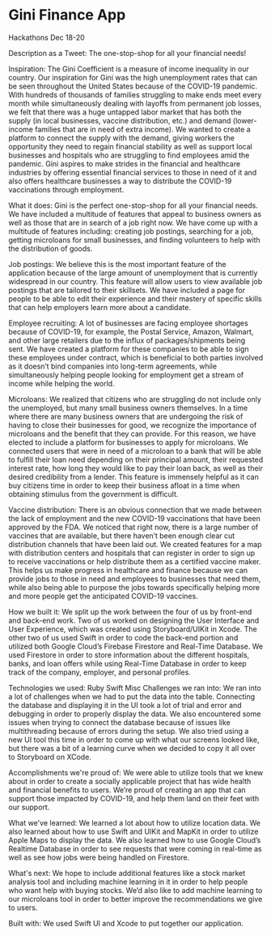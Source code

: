 # Gini Finance App
Hackathons Dec 18-20

Description as a Tweet:
The one-stop-shop for all your financial needs!

Inspiration:
The Gini Coefficient is a measure of income inequality in our country. Our inspiration for Gini was the high unemployment rates that can be seen throughout the United States because of the COVID-19 pandemic. With hundreds of thousands of families struggling to make ends meet every month while simultaneously dealing with layoffs from permanent job losses, we felt that there was a huge untapped labor market that has both the supply (in local businesses, vaccine distribution, etc.) and demand (lower-income families that are in need of extra income). We wanted to create a platform to connect the supply with the demand, giving workers the opportunity they need to regain financial stability as well as support local businesses and hospitals who are struggling to find employees amid the pandemic. Gini aspires to make strides in the financial and healthcare industries by offering essential financial services to those in need of it and also offers healthcare businesses a way to distribute the COVID-19 vaccinations through employment.

What it does:
Gini is the perfect one-stop-shop for all your financial needs. We have included a multitude of features that appeal to business owners as well as those that are in search of a job right now. We have come up with a multitude of features including: creating job postings, searching for a job, getting microloans for small businesses, and finding volunteers to help with the distribution of goods.

Job postings: We believe this is the most important feature of the application because of the large amount of unemployment that is currently widespread in our country. This feature will allow users to view available job postings that are tailored to their skillsets. We have included a page for people to be able to edit their experience and their mastery of specific skills that can help employers learn more about a candidate.

Employee recruiting: A lot of businesses are facing employee shortages because of COVID-19, for example, the Postal Service, Amazon, Walmart, and other large retailers due to the influx of packages/shipments being sent. We have created a platform for these companies to be able to sign these employees under contract, which is beneficial to both parties involved as it doesn’t bind companies into long-term agreements, while simultaneously helping people looking for employment get a stream of income while helping the world.

Microloans: We realized that citizens who are struggling do not include only the unemployed, but many small business owners themselves. In a time where there are many business owners that are undergoing the risk of having to close their businesses for good, we recognize the importance of microloans and the benefit that they can provide. For this reason, we have elected to include a platform for businesses to apply for microloans. We connected users that were in need of a microloan to a bank that will be able to fulfill their loan need depending on their principal amount, their requested interest rate, how long they would like to pay their loan back, as well as their desired credibility from a lender. This feature is immensely helpful as it can buy citizens time in order to keep their business afloat in a time when obtaining stimulus from the government is difficult.

Vaccine distribution: There is an obvious connection that we made between the lack of employment and the new COVID-19 vaccinations that have been approved by the FDA. We noticed that right now, there is a large number of vaccines that are available, but there haven’t been enough clear cut distribution channels that have been laid out. We created features for a map with distribution centers and hospitals that can register in order to sign up to receive vaccinations or help distribute them as a certified vaccine maker. This helps us make progress in healthcare and finance because we can provide jobs to those in need and employees to businesses that need them, while also being able to purpose the jobs towards specifically helping more and more people get the anticipated COVID-19 vaccines.

How we built it:
We split up the work between the four of us by front-end and back-end work. Two of us worked on designing the User Interface and User Experience, which was created using Storyboard/UIKit in Xcode. The other two of us used Swift in order to code the back-end portion and utilized both Google Cloud’s Firebase Firestore and Real-Time Database. We used Firestore in order to store information about the different hospitals, banks, and loan offers while using Real-Time Database in order to keep track of the company, employer, and personal profiles.

Technologies we used:
Ruby
Swift
Misc
Challenges we ran into:
We ran into a lot of challenges when we had to put the data into the table. Connecting the database and displaying it in the UI took a lot of trial and error and debugging in order to properly display the data. We also encountered some issues when trying to connect the database because of issues like multithreading because of errors during the setup. We also tried using a new UI tool this time in order to come up with what our screens looked like, but there was a bit of a learning curve when we decided to copy it all over to Storyboard on XCode.

Accomplishments we're proud of:
We were able to utilize tools that we knew about in order to create a socially applicable project that has wide health and financial benefits to users. We’re proud of creating an app that can support those impacted by COVID-19, and help them land on their feet with our support.

What we've learned:
We learned a lot about how to utilize location data. We also learned about how to use Swift and UIKit and MapKit in order to utilize Apple Maps to display the data. We also learned how to use Google Cloud’s Realtime Database in order to see requests that were coming in real-time as well as see how jobs were being handled on Firestore.

What's next:
We hope to include additional features like a stock market analysis tool and including machine learning in it in order to help people who want help with buying stocks. We’d also like to add machine learning to our microloans tool in order to better improve the recommendations we give to users.

Built with:
We used Swift UI and Xcode to put together our application.

